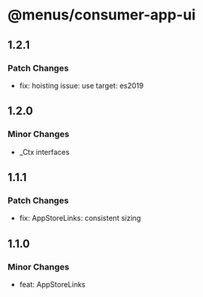 # @menus/consumer-app-ui

## 1.2.1

### Patch Changes

- fix: hoisting issue: use target: es2019

## 1.2.0

### Minor Changes

- \_Ctx interfaces

## 1.1.1

### Patch Changes

- fix: AppStoreLinks: consistent sizing

## 1.1.0

### Minor Changes

- feat: AppStoreLinks
